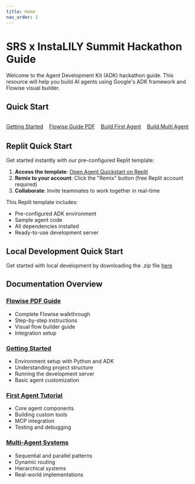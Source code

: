 ```yaml
---
title: Home
nav_order: 1
---
```


# SRS x InstaLILY Summit Hackathon Guide

Welcome to the Agent Development Kit (ADK) hackathon guide. This resource will help you build AI agents using Google's ADK framework and Flowise visual builder.

## Quick Start

<div style="display: flex; gap: 1rem; margin: 2rem 0; flex-wrap: wrap;">
  <a href="getting-started" class="btn btn-primary fs-5 mb-4 mb-md-0 mr-2">Getting Started</a>
  <a href="flowise-pdf" class="btn btn-purple fs-5 mb-4 mb-md-0 mr-2">Flowise Guide PDF</a>
  <a href="first-agent" class="btn fs-5 mb-4 mb-md-0">Build First Agent</a>
  <a href="multi-agent-systems" class="btn fs-5 mb-4 mb-md-0">Build Multi Agent</a>
</div>

## Replit Quick Start

Get started instantly with our pre-configured Replit template:

1. **Access the template**: [Open Agent Quickstart on Replit](https://replit.com/@logan207/AgentQuickstart?v=1)
2. **Remix to your account**: Click the "Remix" button (free Replit account required)
3. **Collaborate**: Invite teammates to work together in real-time

This Replit template includes:
- Pre-configured ADK environment
- Sample agent code
- All dependencies installed
- Ready-to-use development server

## Local Development Quick Start

Get started with local development by downloading the .zip file [here](https://drive.google.com/file/d/1CrjBOAZEMzMBTu5XdgSOWZTkzvYWOYlq/view?usp=sharing)

## Documentation Overview

### [Flowise PDF Guide](flowise-pdf)
- Complete Flowise walkthrough
- Step-by-step instructions
- Visual flow builder guide
- Integration setup

### [Getting Started](getting-started)
- Environment setup with Python and ADK
- Understanding project structure
- Running the development server
- Basic agent customization

### [First Agent Tutorial](first-agent)
- Core agent components
- Building custom tools
- MCP integration
- Testing and debugging

### [Multi-Agent Systems](multi-agent-systems)
- Sequential and parallel patterns
- Dynamic routing
- Hierarchical systems
- Real-world implementations